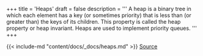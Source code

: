 +++
title = 'Heaps'
draft = false
description =  '''
A heap is a binary tree in which each element has a key (or sometimes priority)
that is less than (or greater than) the keys of its children. This property is
called the heap property or heap invariant. Heaps are used to implement
priority queues.
'''
+++

{{< include-md "content/docs/_docs/heaps.md" >}}
[Source](https://github.com/grind-rip/docs/blob/master/heaps.md)
